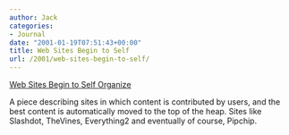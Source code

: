 ```yaml
---
author: Jack
categories:
- Journal
date: "2001-01-19T07:51:43+00:00"
title: Web Sites Begin to Self
url: /2001/web-sites-begin-to-self/
---
```


[Web Sites Begin to Self Organize][1]

A piece describing sites in which content is contributed by users, and the best content is automatically moved to the top of the heap. Sites like Slashdot, TheVines, Everything2 and eventually of course, Pipchip.

 [1]: http://www.nytimes.com/2001/01/18/technology/18SELF.html?pagewanted=1